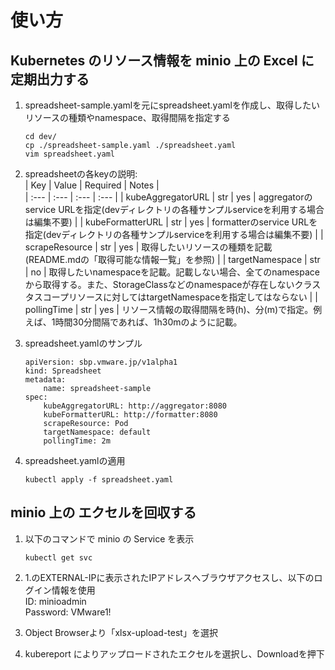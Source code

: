 # 使い方
## Kubernetes のリソース情報を minio 上の Excel に定期出力する
1. spreadsheet-sample.yamlを元にspreadsheet.yamlを作成し、取得したいリソースの種類やnamespace、取得間隔を指定する
    ```
    cd dev/
    cp ./spreadsheet-sample.yaml ./spreadsheet.yaml
    vim spreadsheet.yaml
    ```

1. spreadsheetの各keyの説明:  
    | Key | Value | Required | Notes |  
    | :--- | :--- | :--- | :--- |
    | kubeAggregatorURL | str | yes | aggregatorのservice URLを指定(devディレクトリの各種サンプルserviceを利用する場合は編集不要) |
    | kubeFormatterURL | str | yes | formatterのservice URLを指定(devディレクトリの各種サンプルserviceを利用する場合は編集不要) |
    | scrapeResource | str | yes | 取得したいリソースの種類を記載(README.mdの「取得可能な情報一覧」を参照) |
    | targetNamespace | str | no | 取得したいnamespaceを記載。記載しない場合、全てのnamespaceから取得する。また、StorageClassなどのnamespaceが存在しないクラスタスコープリソースに対してはtargetNamespaceを指定してはならない |
    | pollingTime | str | yes | リソース情報の取得間隔を時(h)、分(m)で指定。例えば、1時間30分間隔であれば、1h30mのように記載。

1. spreadsheet.yamlのサンプル
    ```
    apiVersion: sbp.vmware.jp/v1alpha1
    kind: Spreadsheet
    metadata:
        name: spreadsheet-sample
    spec:
        kubeAggregatorURL: http://aggregator:8080
        kubeFormatterURL: http://formatter:8080
        scrapeResource: Pod
        targetNamespace: default
        pollingTime: 2m
    ```

1. spreadsheet.yamlの適用
    ```
    kubectl apply -f spreadsheet.yaml
    ```

## minio 上の エクセルを回収する
1. 以下のコマンドで minio の Service を表示
    ```
    kubectl get svc
    ```
1. 1.のEXTERNAL-IPに表示されたIPアドレスへブラウザアクセスし、以下のログイン情報を使用  
    ID: minioadmin  
    Password: VMware1!  

1. Object Browserより「xlsx-upload-test」を選択

1. kubereport によりアップロードされたエクセルを選択し、Downloadを押下
